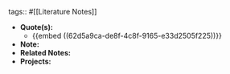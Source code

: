 tags:: #[[Literature Notes]]

- **Quote(s):**
	- {{embed ((62d5a9ca-de8f-4c8f-9165-e33d2505f225))}}
- **Note:**
- **Related Notes:**
- **Projects:**